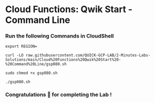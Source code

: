 # Cloud Functions: Qwik Start - Command Line

### Run the following Commands in CloudShell

```
export REGION=
```

```
curl -LO raw.githubusercontent.com/QUICK-GCP-LAB/2-Minutes-Labs-Solutions/main/Cloud%20Functions%20Qwik%20Start%20-%20Command%20Line/gsp080.sh

sudo chmod +x gsp080.sh

./gsp080.sh
```

### Congratulations 🎉 for completing the Lab !
